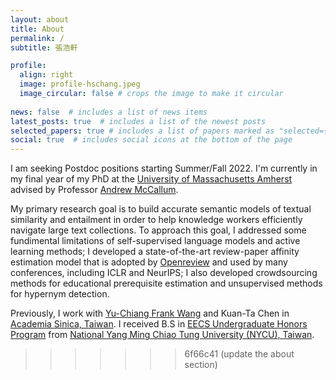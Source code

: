 ```yaml
---
layout: about
title: About
permalink: /
subtitle: 張浩軒

profile:
  align: right
  image: profile-hschang.jpeg
  image_circular: false # crops the image to make it circular
  
news: false  # includes a list of news items
latest_posts: true  # includes a list of the newest posts
selected_papers: true # includes a list of papers marked as "selected={true}"
social: true  # includes social icons at the bottom of the page
---
```



I am seeking Postdoc positions starting Summer/Fall 2022. I'm currently in my final year of my PhD at the <a href="https://www.cics.umass.edu/">University of Massachusetts Amherst</a> advised by Professor <a href="https://people.cs.umass.edu/~mccallum/">Andrew McCallum</a>. 

My primary research goal is to build accurate semantic models of textual similarity and entailment in order to help knowledge workers efficiently navigate large text collections. To approach this goal, I addressed some fundimental limitations of self-supervised language models and active learning methods; I developed a state-of-the-art review-paper affinity estimation model that is adopted by <a href="https://openreview.net/">Openreview</a> and used by many conferences, including ICLR and NeurIPS; I also developed crowdsourcing methods for educational prerequisite estimation and unsupervised methods for hypernym detection.

Previously, I work with <a href="http://vllab.ee.ntu.edu.tw/members.html">Yu-Chiang Frank Wang</a> and Kuan-Ta Chen in <a href="https://www.sinica.edu.tw/en">Academia Sinica, Taiwan</a>. I received B.S in <a href="https://eecshp.nycu.edu.tw/pages/Introduction?locale=en">EECS Undergraduate Honors Program</a> from <a href="https://en.nycu.edu.tw/">National Yang Ming Chiao Tung University (NYCU), Taiwan</a>.
>>>>>>> 6f66c41 (update the about section)
